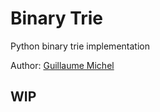 # Binary Trie

Python binary trie implementation

Author: [Guillaume Michel](https://github.com/guillaumemichel)

## WIP
